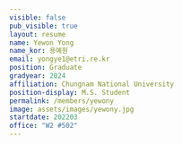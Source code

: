 ```yaml
---
visible: false
pub_visible: true
layout: resume
name: Yewon Yong
name_kor: 용예원
email: yongye1@etri.re.kr
position: Graduate
gradyear: 2024
affiliation: Chungnam National University
position-display: M.S. Student
permalink: /members/yewony
image: assets/images/yewony.jpg
startdate: 202203
office: "W2 #502"
---
```

